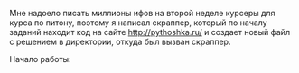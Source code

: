 Мне надоело писать миллионы ифов на второй неделе курсеры для курса по питону, поэтому я написал скраппер, 
который по началу заданий находит код на сайте http://pythoshka.ru/ и создает новый файл с решением в директории, откуда был вызван скраппер.

Начало работы:

```
